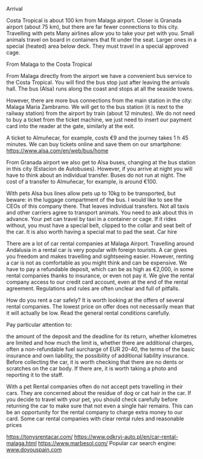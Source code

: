 Arrival

Costa Tropical is about 100 km from Malaga airport. Closer is Granada airport (about 75 km), but there
are far fewer connections to this city.
Travelling with pets
Many airlines allow you to take your pet with you. Small animals travel on board in containers that fit
under the seat. Larger ones in a special (heated) area below deck. They must travel in a special approved
cage.

From Malaga to the Costa Tropical

From Malaga directly from the airport we have a convenient bus service to the Costa Tropical. You will
find the bus stop just after leaving the arrivals hall. The bus (Alsa) runs along the coast and stops at all the
seaside towns.

However, there are more bus connections from the main station in the city: Malaga Maria Zambramo.
We will get to the bus station (it is next to the railway station) from the airport by train (about 12
minutes). We do not need to buy a ticket from the ticket machine, we just need to insert our payment card
into the reader at the gate, similarly at the exit.

A ticket to Almuñecar, for example, costs €9 and the journey takes 1 h 45 minutes.
We can buy tickets online and save them on our smartphone:
https://www.alsa.com/en/web/bus/home

From Granada airport we also get to Alsa buses, changing at the bus station in this city (Estacion de
Autobuses).
However, if you arrive at night you will have to think about an individual transfer. Buses do not run at
night. The cost of a transfer to Almuñecar, for example, is around €100.

With pets
Alsa bus lines allow pets up to 10kg to be transported, but beware: in the luggage compartment of the bus.
I would like to see the CEOs of this company there.
That leaves individual transfers. Not all taxis and other carriers agree to transport animals. You need to
ask about this in advance.
Your pet can travel by taxi in a container or cage. If it rides without, you must have a special belt, clipped
to the collar and seat belt of the car. It is also worth having a special mat to pad the seat.
Car hire

There are a lot of car rental companies at Malaga Airport. Travelling around Andalusia in a rental car is
very popular with foreign tourists. A car gives you freedom and makes travelling and sightseeing easier.
However, renting a car is not as comfortable as you might think and can be expensive. We have to pay a
refundable deposit, which can be as high as €2,000, in some rental companies thanks to insurance, or even
not pay it. We give the rental company access to our credit card account, even at the end of the rental
agreement. Regulations and rules are often unclear and full of pitfalls.

How do you rent a car safely?
It is worth looking at the offers of several rental companies. The lowest price on offer does not necessarily
mean that it will actually be low.
Read the general rental conditions carefully.

Pay particular attention to:

the amount of the deposit and the deadline for its return,
whether kilometres are limited and how much the limit is,
whether there are additional charges, often a non-refundable fuel surcharge of EUR 20-40,
the terms of the basic insurance and own liability,
the possibility of additional liability insurance.
Before collecting the car, it is worth checking that there are no dents or scratches on the car body. If there
are, it is worth taking a photo and reporting it to the staff.

With a pet
Rental companies often do not accept pets travelling in their cars. They are concerned about the residue of
dog or cat hair in the car. If you decide to travel with your pet, you should check carefully before
returning the car to make sure that not even a single hair remains. This can be an opportunity for the rental
company to charge extra money to our card.
Some car rental companies with clear rental rules and reasonable prices

https://tonysrentacar.com/
https://www.odkryj-auto.pl/en/car-rental-malaga.html
https://www.marbesol.com/
Popular car search engine:
www.doyouspain.com